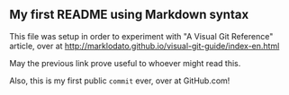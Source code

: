 ## My first README using Markdown syntax

This file was setup in order to experiment with "A Visual Git Reference" article, over at http://marklodato.github.io/visual-git-guide/index-en.html

May the previous link prove useful to whoever might read this.

Also, this is my first public `commit` ever, over at GitHub.com!